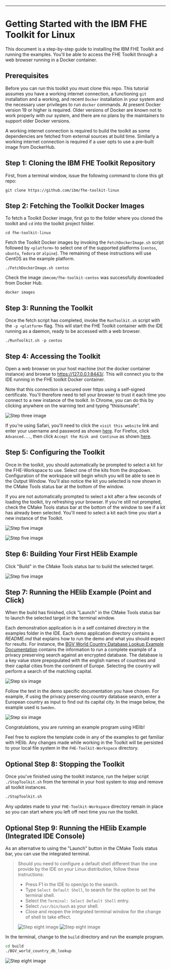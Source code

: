 ----
# Getting Started with the IBM FHE Toolkit for Linux

This document is a step-by-step guide to installing the IBM FHE Toolkit 
and running the examples. You'll be able to access the FHE Toolkit through 
a web browser running in a Docker container.

## Prerequisites

Before you can run this toolkit you must clone this repo. This tutorial 
assumes you have a working internet connection, a functioning `git` 
installation and a working, and recent `Docker` installation in your system and the 
necessary user privileges to run `docker` commands. At present Docker version 19 or higher is required. Older versions of Docker are known not to work properly with our system, and there are no plans by the maintainers to support older Docker versions. 

A working internet connection is required to build the toolkit as some dependencies are fetched from external sources at build time. Similarly a working internet connection is required if a user opts to use a pre-built image from DockerHub.

## Step 1: Cloning the IBM FHE Toolkit Repository
First, from a terminal
window, issue the following command to clone this git repo:

```
git clone https://github.com/ibm/fhe-toolkit-linux
```

## Step 2: Fetching the Toolkit Docker Images

To fetch a Toolkit Docker image, first go to the folder where you cloned
the toolkit and `cd` into the toolkit project folder. 

```
cd fhe-toolkit-linux
```

Fetch the Toolkit Docker images by invoking the `FetchDockerImage.sh` 
script followed by `<platform>` to select one of the supported platforms 
(`centos`, `ubuntu`, `fedora` or `alpine`). The remaining of these instructions will use CentOS as the example platform.

```
./FetchDockerImage.sh centos
```

Check the image `ibmcom/fhe-toolkit-centos` was successfully downloaded 
from Docker Hub.

```
docker images
```

## Step 3: Running the Toolkit

Once the fetch script has completed, invoke the `RunToolkit.sh` script with 
the `-p <platform>` flag. This will start the FHE Toolkit container with 
the IDE running as a daemon, ready to be accessed with a web browser.

```
./RunToolkit.sh -p centos
```

## Step 4: Accessing the Toolkit

Open a web browser on your host machine (not the docker container instance) and browse to
<a target="_blank" href="https://127.0.0.1:8443/">https://127.0.0.1:8443/</a>. This will
connect you to the IDE running in the FHE toolkit Docker container.

Note that this connection is secured over https using a self-signed certificate. You'll therefore need to tell your browser to trust it each time you connect to a new instance of the toolkit. In Chrome, you can do this by clicking anywhere on the warning text and typing “thisisunsafe”.

![Step three image](/Documentation/Images/Step_4_Chrome_Warning.png?raw=true "IDE in a browser")

If you're using Safari, you'll need to click the `visit this website` link and enter your username and password as shown [here](Documentation/Images/Safari.png). For Firefox, click `Advanced...`, then click `Accept the Risk and Continue` as shown [here](Documentation/Images/Firefox.png).

## Step 5: Configuring the Toolkit

Once in the toolkit, you should automatically be prompted to select a kit for the FHE-Workspace to use. Select one of the kits from the dropdown. Configuration of the workspace will begin which you will be able to see in the Output Window. You'll also notice the kit you selected is now shown in the CMake Tools status bar at the bottom of the window.

If you are not automatically prompted to select a kit after a few seconds of loading the toolkit, try refreshing your browser. If you're still not prompted, check the CMake Tools status bar at the bottom of the window to see if a kit has already been selected. You'll need to select a kit each time you start a new instance of the Toolkit.

![Step five image](/Documentation/Images/Step_5A_Configure.png?raw=true "IDE in a browser")

![Step five image](/Documentation/Images/Step_5B_Configure.png?raw=true "IDE in a browser")


## Step 6: Building Your First HElib Example

Click "Build" in the CMake Tools status bar to build the selected target.

![Step five image](/Documentation/Images/Step_6.png?raw=true "Build")

## Step 7: Running the HElib Example (Point and Click)

When the build has finished, click "Launch" in the CMake Tools status bar to launch the selected target in the terminal window.

Each demonstration application is in a self contained directory in the examples folder in the IDE. Each demo application directory contains a *README.md* that explains how to run the demo and what you should
expect for results. For instance, the <a href="samples/BGV_world_country_db_lookup/README.md" target="_blank">BGV World Country Database Lookup Example Documentation</a> contains the information to run a complete example of a privacy preserving search against an encrypted database. The database is a key value store prepopulated with the english names of countries and their capital cities from the continent of Europe. Selecting the country will perform a search of the matching capital. 

![Step six image](/Documentation/Images/Step_7A.png?raw=true "example running")

Follow the text in the demo specific documentation you have chosen. For example, if using the privacy preserving country database search, enter a European country as input to find out its capital city. In the image below, the example used is `Sweden`. 

![Step six image](/Documentation/Images/Step_7B.png?raw=true "example running")

Congratulations, you are running an example program using HElib!

Feel free to explore the template code in any of the examples to get familiar with HElib. Any changes made while working in the Toolkit will be persisted to your local file system in the `FHE-Toolkit-Workspace` directory.

## Optional Step 8: Stopping the Toolkit

Once you've finished using the toolkit instance, run the helper script
`./StopToolkit.sh` from the terminal in your host system to stop and remove all
toolkit instances.

```bash
./StopToolkit.sh
```

Any updates made to your `FHE-Toolkit-Workspace` directory remain in place so you can start where you left off next time you run the toolkit.

## Optional Step 9: Running the HElib Example (Integrated IDE Console)

As an alternative to using the "Launch" button in the CMake Tools status bar, you can use the integrated terminal.

> Should you need to configure a default shell different than
the one provide by the IDE on your Linux distribution, follow these instructions:
>
> - Press F1 in the IDE to open/go to the search.
> - Type `Select Default Shell`, to search for the option to set the terminal shell.
> - Select the `Terminal: Select Default Shell` entry.
> - Select `/usr/bin/bash` as your shell.
> - Close and reopen the integrated terminal window for the change of shell to
take effect.
>
>![Step eight image](/Documentation/Images/Step_9A.png?raw=true "example")
>![Step eight image](/Documentation/Images/Step_9B.png?raw=true "example")

In the terminal, change to the `build` directory and run the example program.

```bash
cd build
./BGV_world_country_db_lookup
```

![Step eight image](/Documentation/Images/Step_9C.png?raw=true "example")

